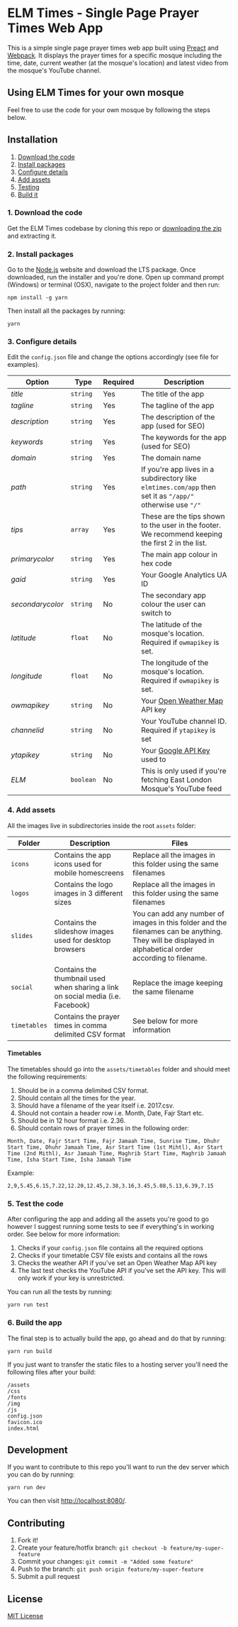 # ELM Times - Single Page Prayer Times Web App

This is a simple single page prayer times web app built using [Preact](https://github.com/developit/preact) and [Webpack](https://github.com/webpack). It displays the prayer times for a specific mosque including the time, date, current weather (at the mosque's location) and latest video from the mosque's YouTube channel.

## Using ELM Times for your own mosque

Feel free to use the code for your own mosque by following the steps below.

## Installation

1. [Download the code](#1-download-the-code)
2. [Install packages](#2-install-packages)
3. [Configure details](#3-configure-details)
4. [Add assets](#4-add-assets)
5. [Testing](#5-testing)
6. [Build it](#6-build-it)

### 1. Download the code

Get the ELM Times codebase by cloning this repo or [downloading the zip](https://github.com/umarsheikh13/elmtimes/archive/master.zip) and extracting it.

### 2. Install packages

Go to the [Node.js](https://nodejs.org/en/) website and download the LTS package. Once downloaded, run the installer and you're done. Open up command prompt (Windows) or terminal (OSX), navigate to the project folder and then run:

```
npm install -g yarn
```

Then install all the packages by running:

```
yarn
```

### 3. Configure details

Edit the `config.json` file and change the options accordingly (see file for examples).

Option | Type | Required | Description
--- | --- | --- | ---
*title* | `string` | Yes | The title of the app
*tagline* | `string` | Yes | The tagline of the app
*description* | `string` | Yes | The description of the app (used for SEO)
*keywords* | `string` | Yes | The keywords for the app (used for SEO)
*domain* | `string` | Yes | The domain name
*path* | `string` | Yes | If you're app lives in a subdirectory like `elmtimes.com/app` then set it as `"/app/"` otherwise use `"/"`
*tips* | `array` | Yes | These are the tips shown to the user in the footer. We recommend keeping the first 2 in the list.
*primarycolor* | `string` | Yes | The main app colour in hex code
*gaid* | `string` | Yes | Your Google Analytics UA ID
*secondarycolor* | `string` | No | The secondary app colour the user can switch to
*latitude* | `float` | No | The latitude of the mosque's location. Required if `owmapikey` is set.
*longitude* | `float` | No | The longitude of the mosque's location. Required if `owmapikey` is set.
*owmapikey* | `string` | No | Your [Open Weather Map](https://openweathermap.org/) API key
*channelid* | `string` | No | Your YouTube channel ID. Required if `ytapikey` is set
*ytapikey* | `string` | No | Your [Google API Key](https://console.developers.google.com/) used to
*ELM* | `boolean` | No | This is only used if you're fetching East London Mosque's YouTube feed

### 4. Add assets

All the images live in subdirectories inside the root `assets` folder:

Folder | Description | Files
--- | --- | ---
`icons` | Contains the app icons used for mobile homescreens | Replace all the images in this folder using the same filenames
`logos` | Contains the logo images in 3 different sizes | Replace all the images in this folder using the same filenames
`slides` | Contains the slideshow images used for desktop browsers | You can add any number of images in this folder and the filenames can be anything. They will be displayed in alphabetical order according to filename.
`social` | Contains the thumbnail used when sharing a link on social media (i.e. Facebook) | Replace the image keeping the same filename
`timetables` | Contains the prayer times in comma delimited CSV format | See below for more information

#### Timetables

The timetables should go into the `assets/timetables` folder and should meet the following requirements:

1. Should be in a comma delimited CSV format.
2. Should contain all the times for the year.
3. Should have a filename of the year itself i.e. 2017.csv.
4. Should not contain a header row i.e. Month, Date, Fajr Start etc.
5. Should be in 12 hour format i.e. 2.36.
6. Should contain rows of prayer times in the following order:

`Month, Date, Fajr Start Time, Fajr Jamaah Time, Sunrise Time, Dhuhr Start Time, Dhuhr Jamaah Time, Asr Start Time (1st Mihtl), Asr Start Time (2nd Mithl), Asr Jamaah Time, Maghrib Start Time, Maghrib Jamaah Time, Isha Start Time, Isha Jamaah Time`

Example:

`2,9,5.45,6.15,7.22,12.20,12.45,2.38,3.16,3.45,5.08,5.13,6.39,7.15`

### 5. Test the code

After configuring the app and adding all the assets you're good to go however I suggest running some tests to see if everything's in working order. See below for more information:

1. Checks if your `config.json` file contains all the required options
2. Checks if your timetable CSV file exists and contains all the rows
3. Checks the weather API if you've set an Open Weather Map API key
4. The last test checks the YouTube API if you've set the API key. This will only work if your key is unrestricted.

You can run all the tests by running:

```
yarn run test
```

### 6. Build the app

The final step is to actually build the app, go ahead and do that by running:

```
yarn run build
```

If you just want to transfer the static files to a hosting server you'll need the following files after your build:

```
/assets
/css
/fonts
/img
/js
config.json
favicon.ico
index.html
```

## Development

If you want to contribute to this repo you'll want to run the dev server which you can do by running:

```
yarn run dev
```

You can then visit [http://localhost:8080/](http://localhost:8080/).

## Contributing

1. Fork it!
2. Create your feature/hotfix branch: `git checkout -b feature/my-super-feature`
3. Commit your changes: `git commit -m "Added some feature"`
4. Push to the branch: `git push origin feature/my-super-feature`
5. Submit a pull request

## License

[MIT License](http://opensource.org/licenses/MIT)
